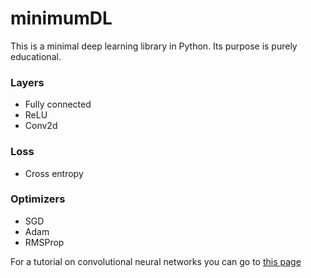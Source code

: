 # minimumDL

This is a minimal deep learning library in Python. Its purpose is purely 
educational.  

### Layers  
  
- Fully connected
- ReLU
- Conv2d

### Loss

- Cross entropy

### Optimizers

- SGD
- Adam
- RMSProp

  
For a tutorial on convolutional neural networks you can go to [this page](https://github.com/AnOtterGithubUser/CNN_tutorial)